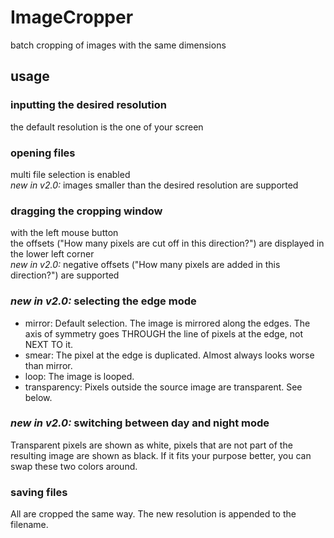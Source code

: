 # ImageCropper
batch cropping of images with the same dimensions
## usage
### inputting the desired resolution
the default resolution is the one of your screen
### opening files
multi file selection is enabled\
_new in v2.0:_ images smaller than the desired resolution are supported
### dragging the cropping window
with the left mouse button\
the offsets ("How many pixels are cut off in this direction?") are displayed in the lower left corner\
_new in v2.0:_ negative offsets ("How many pixels are added in this direction?") are supported
### _new in v2.0:_ selecting the edge mode
- mirror: Default selection. The image is mirrored along the edges. The axis of symmetry goes THROUGH the line of pixels at the edge, not NEXT TO it.
- smear: The pixel at the edge is duplicated. Almost always looks worse than mirror.
- loop: The image is looped.
- transparency: Pixels outside the source image are transparent. See below.
### _new in v2.0:_ switching between day and night mode
Transparent pixels are shown as white, pixels that are not part of the resulting image are shown as black. If it fits your purpose better, you can swap these two colors around.
### saving files
All are cropped the same way. The new resolution is appended to the filename.
